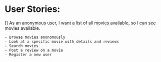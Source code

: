 # User Stories:
[] As an anonymous user, I want a list of all movies available, so I can see movies available.



	- Browse movies anonomously
	- Look at a specific movie with details and reviews
	- Search movies
	- Post a review on a movie
	- Register a new user
